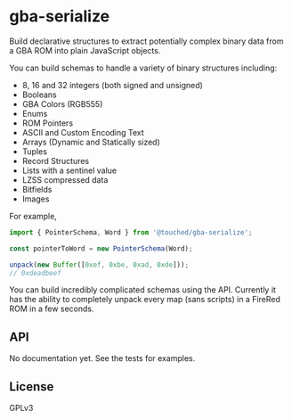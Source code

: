 # gba-serialize

Build declarative structures to extract potentially complex binary data from a GBA ROM into plain JavaScript objects.

You can build schemas to handle a variety of binary structures including:

- 8, 16 and 32 integers (both signed and unsigned)
- Booleans
- GBA Colors (RGB555)
- Enums
- ROM Pointers
- ASCII and Custom Encoding Text
- Arrays (Dynamic and Statically sized)
- Tuples
- Record Structures
- Lists with a sentinel value
- LZSS compressed data
- Bitfields
- Images

For example,

```javascript
import { PointerSchema, Word } from '@touched/gba-serialize';

const pointerToWord = new PointerSchema(Word);

unpack(new Buffer([0xef, 0xbe, 0xad, 0xde]));
// 0xdeadbeef
```

You can build incredibly complicated schemas using the API. Currently it has the ability to completely unpack every map (sans scripts) in a FireRed ROM in a few seconds.

## API

No documentation yet. See the tests for examples.

## License

GPLv3
